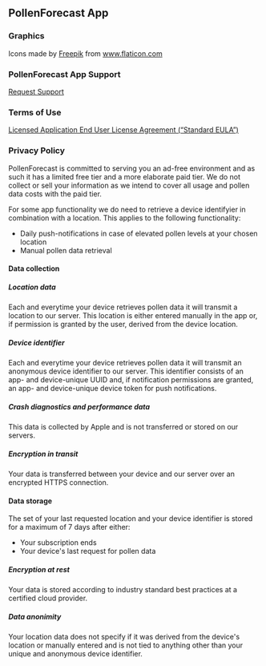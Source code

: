 ## PollenForecast App

### Graphics
<div>Icons made by <a href="https://www.flaticon.com/authors/freepik" title="Freepik">Freepik</a> from <a href="https://www.flaticon.com/" title="Flaticon">www.flaticon.com</a></div>


### PollenForecast App Support

[Request Support](https://forms.gle/1gniuYu3PuSz8CM2A)


### Terms of Use
[Licensed Application End User License Agreement (“Standard EULA”)](https://www.apple.com/legal/internet-services/itunes/dev/stdeula/)

### Privacy Policy
PollenForecast is committed to serving you an ad-free environment and as such it has a limited free tier and a more elaborate paid tier. We do not collect or sell your information as we intend to cover all usage and pollen data costs with the paid tier.

For some app functionality we do need to retrieve a device identifyier in combination with a location. This applies to the following functionality:
- Daily push-notifications in case of elevated pollen levels at your chosen location
- Manual pollen data retrieval

#### Data collection 
##### Location data
Each and everytime your device retrieves pollen data it will transmit a location to our server. This location is either entered manually in the app or, if permission is granted by the user, derived from the device location.

##### Device identifier
Each and everytime your device retrieves pollen data it will transmit an anonymous device identifier to our server. This identifier consists of an app- and device-unique UUID and, if notification permissions are granted, an app- and device-unique device token for push notifications.

##### Crash diagnostics and performance data
This data is collected by Apple and is not transferred or stored on our servers. 

##### Encryption in transit
Your data is transferred between your device and our server over an encrypted HTTPS connection.

#### Data storage
The set of your last requested location and your device identifier is stored for a maximum of 7 days after either:
- Your subscription ends
- Your device's last request for pollen data

##### Encryption at rest
Your data is stored according to industry standard best practices at a certified cloud provider. 

##### Data anonimity
Your location data does not specify if it was derived from the device's location or manually entered and is not tied to anything other than your unique and anonymous device identifier. 
